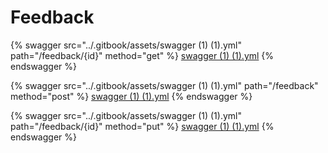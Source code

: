 # Feedback

{% swagger src="../.gitbook/assets/swagger (1) (1).yml" path="/feedback/{id}" method="get" %}
[swagger (1) (1).yml](<../.gitbook/assets/swagger (1) (1).yml>)
{% endswagger %}

{% swagger src="../.gitbook/assets/swagger (1) (1).yml" path="/feedback" method="post" %}
[swagger (1) (1).yml](<../.gitbook/assets/swagger (1) (1).yml>)
{% endswagger %}

{% swagger src="../.gitbook/assets/swagger (1) (1).yml" path="/feedback/{id}" method="put" %}
[swagger (1) (1).yml](<../.gitbook/assets/swagger (1) (1).yml>)
{% endswagger %}
